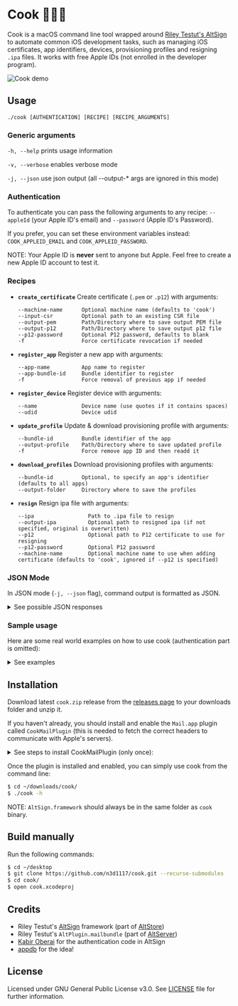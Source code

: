 # Cook 👨🏻‍🍳
Cook is a macOS command line tool wrapped around [Riley Testut's AltSign](https://github.com/rileytestut/AltSign) to automate common iOS development tasks, such as managing iOS certificates, app identifiers, devices, provisioning profiles and resigning `.ipa` files. It works with free Apple IDs (not enrolled in the developer program).

<img src="https://user-images.githubusercontent.com/11541888/71422933-f1f39600-2685-11ea-8e03-06061e74398f.png" alt="Cook demo" title="cook">

## Usage
```
./cook [AUTHENTICATION] [RECIPE] [RECIPE_ARGUMENTS]
```

### Generic arguments

`-h, --help` prints usage information
 
`-v, --verbose` enables verbose mode
 
`-j, --json` use json output (all --output-* args are ignored in this mode)

### Authentication
To authenticate you can pass the following arguments to any recipe:
`--appleId` (your Apple ID's email) and `--password` (Apple ID's Password).

If you prefer, you can set these environment variables instead: `COOK_APPLEID_EMAIL` and `COOK_APPLEID_PASSWORD`.

NOTE: Your Apple ID is **never** sent to anyone but Apple. Feel free to create a new Apple ID account to test it.

### Recipes
- **`create_certificate`** Create certificate (`.pem` or `.p12`) with arguments:

	```
	--machine-name      Optional machine name (defaults to 'cook')
	--input-csr         Optional path to an existing CSR file
	--output-pem        Path/Directory where to save output PEM file
	--output-p12        Path/Directory where to save output p12 file
	--p12-password      Optional P12 password, defaults to blank
	-f                  Force certificate revocation if needed
	```
- **`register_app`** Register a new app with arguments:

	```
	--app-name          App name to register
	--app-bundle-id     Bundle identifier to register
	-f                  Force removal of previous app if needed
	```
- **`register_device`** Register device with arguments:

	```
	--name              Device name (use quotes if it contains spaces)
	--udid              Device udid
	```
- **`update_profile`** Update & download provisioning profile with arguments:

	```
	--bundle-id         Bundle identifier of the app
	--output-profile    Path/Directory where to save updated profile
	-f                  Force remove app ID and then readd it
	```
- **`download_profiles`** Download provisioning profiles with arguments:

	```
	--bundle-id         Optional, to specify an app's identifier (defaults to all apps)
	--output-folder     Directory where to save the profiles
	```
- **`resign`** Resign ipa file with arguments:

	```
	--ipa                 Path to .ipa file to resign
	--output-ipa          Optional path to resigned ipa (if not specified, original is overwritten)
	--p12                 Optional path to P12 certificate to use for resigning
	--p12-password        Optional P12 password
	--machine-name        Optional machine name to use when adding certificate (defaults to 'cook', ignored if --p12 is specified)
	```

### JSON Mode
In JSON mode (`-j, --json` flag), command output is formatted as JSON. 
<details>
	<summary>See possible JSON responses</summary>

```
 'success':               '0' or '1'
 'error':                 Error description (if success is 0)

 - create_certificate recipe
	 'pem_cert':            Plain text PEM cert
	 'base64_p12_cert':     Base 64 encoded P12 cert
	 'p12_password':        Plain text P12 password

 - update_profile recipe
	 'base_64_profile':     Base 64 encoded mobileprovision

 - download_profiles recipe
	 'profiles_count':      Number of profiles downloaded
	 'base64_profile_i':    i-th base 64 encoded mobileprovision (0<i<=profiles_count)
```
</details>

### Sample usage
Here are some real world examples on how to use cook (authentication part is omitted):
<details>
	<summary>See examples</summary>

- Export `.pem` certificate generated using an existing `.csr` file:

	```bash
	./cook create_certificate --input-csr ~/desktop/req.csr --output-pem ~/desktop/cert.pem
	```

- Export `.p12` certificate with password `123`:
	
	```bash
	./cook create_certificate --output-p12 ~/desktop/cert.p12 -—p12-password "123"
	```

- Register app named `My Fancy App` with bundle identifier `my.fancy.app`:
	
	```bash
	./cook register_app --app-name "My Fancy App" --app-bundle-id my.fancy.app
	```

- Register a device named `My iPhone 11 Pro` with udid `DEVICE_UDID`:
	
	```bash
	./cook register_device --name "My iPhone 11 Pro"  --udid "DEVICE_UDID"
	```

- Update and export a provisioning profile for app with bundle identifier `my.fancy.app`:
	
	```bash
	./cook update_profile --bundle-id my.fancy.app --output-profile ~/desktop/profile.mobileprovision
	```

- Download all existing provisioning profiles:

	```bash
	./cook download_profiles --output-folder ~/desktop/profiles/
	```

- Resign `.ipa` file using a local p12 certificate (obtained with `create_certificate` recipe):

	```bash
	./cook resign --ipa ./app.ipa --p12 ./cert.p12 --p12-password "123"
	```

- Resign `.ipa` file using a new certificate (`-f` revokes current one if necessary)

	```bash
	./cook resign --ipa ./app.ipa --output-ipa ./app_signed.ipa -f
	```
</details>

## Installation
Download latest `cook.zip` release from the [releases page](https://github.com/n3d1117/cook/releases/latest) to your downloads folder and unzip it.

If you haven't already, you should install and enable the `Mail.app` plugin called `CookMailPlugin` (this is needed to fetch the correct headers to communicate with Apple's servers).

<details>
	<summary>See steps to install CookMailPlugin (only once):</summary>
	
Run the following commands:

```bash
$ cd ~/downloads/cook/
$ mkdir -p /Library/Mail/Bundles
$ cp -r CookMailPlugin.mailbundle /Library/Mail/Bundles
$ defaults write "/Library/Preferences/com.apple.mail" EnableBundles 1
```
Then enable the plugin:

* Open `Mail.app` and from the Menu bar go to `Mail` -> `Preferences`
* Click on `Manage Plug-ins...`
* Enable `CookMailPlugin.mailbundle`
* Click `Apply and Restart Mail`
* Done!

<img src="https://user-images.githubusercontent.com/11541888/71265083-c8fd9900-2345-11ea-9ac9-73031d9faf0e.png" alt="Cook mail plugin" title="mail plugin" width="50%">

 </details>

Once the plugin is installed and enabled, you can simply use cook from the command line:

```bash
$ cd ~/downloads/cook/
$ ./cook -h
```
NOTE: `AltSign.framework` should always be in the same folder as `cook` binary.

## Build manually
Run the following commands:

```bash
$ cd ~/desktop
$ git clone https://github.com/n3d1117/cook.git --recurse-submodules
$ cd cook/
$ open cook.xcodeproj
```

## Credits
* Riley Testut's [AltSign](https://github.com/rileytestut/AltSign) framework (part of [AltStore](https://altstore.io/))
* Riley Testut's `AltPlugin.mailbundle` (part of [AltServer](https://github.com/rileytestut/AltStore/tree/master/AltServer))
* [Kabir Oberai](https://twitter.com/kabiroberai) for the authentication code in AltSign
* [appdb](https://appdb.to/) for the idea!

## License
Licensed under GNU General Public License v3.0. See [LICENSE](LICENSE) file for further information.